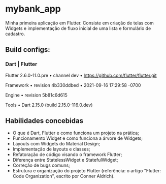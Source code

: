 # mybank_app
Minha primeira aplicação em Flutter. Consiste em criação de telas com Widgets e implementação de fluxo inicial de uma lista e formulário de cadastro.

## Build configs:

### Dart | Flutter

Flutter 2.6.0-11.0.pre • channel dev • https://github.com/flutter/flutter.git

Framework • revision 4b330ddbed • 2021-09-16 17:29:58 -0700

Engine • revision 5b81c6d615

Tools • Dart 2.15.0 (build 2.15.0-116.0.dev)

## Habilidades concebidas
- O que é Dart, Flutter e como funciona um projeto na prática;
- Funcionamento Widget e como funciona a árvore de Widgets;
- Layouts com Widgets do Material Design;
- Implementação de layouts e classes;
- Refatoração de código visando o framework Flutter;
- Diferença entre StatelessWidget e StatefulWidget;
- Correção de bugs comuns;
- Estrutura e organização do projeto Flutter (referência: o artigo "Flutter: Code Organization", escrito por Conner Aldrich).
